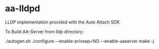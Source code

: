 aa-lldpd
=====

LLDP implementation provided with the Auto Attach SDK

To Build AA-Server from lldp directory:

./autogen.sh
./configure --enable-privsep=NO --enable-aaserver
make -j
